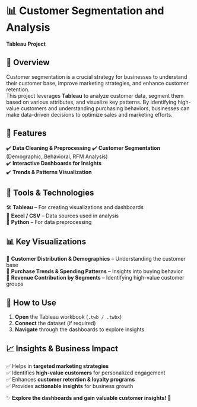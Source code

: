 # 📊 Customer Segmentation and Analysis  
**Tableau Project**  

## 📝 Overview  
Customer segmentation is a crucial strategy for businesses to understand their customer base, improve marketing strategies, and enhance customer retention.  
This project leverages **Tableau** to analyze customer data, segment them based on various attributes, and visualize key patterns. By identifying high-value customers and understanding purchasing behaviors, businesses can make data-driven decisions to optimize sales and marketing efforts.  

## 📌 Features  
✔️ **Data Cleaning & Preprocessing** 
✔️ **Customer Segmentation** (Demographic, Behavioral, RFM Analysis)  
✔️ **Interactive Dashboards for Insights**  
✔️ **Trends & Patterns Visualization**  

## 🔧 Tools & Technologies  
🛠 **Tableau** – For creating visualizations and dashboards  
📂 **Excel / CSV** – Data sources used in analysis  
🐍 **Python** – For data preprocessing 

## 📊 Key Visualizations  
📌 **Customer Distribution & Demographics** – Understanding the customer base  
📌 **Purchase Trends & Spending Patterns** – Insights into buying behavior  
📌 **Revenue Contribution by Segments** – Identifying high-value customer groups  

## 🚀 How to Use  
1. **Open** the Tableau workbook (`.twb / .twbx`)  
2. **Connect** the dataset (if required)  
3. **Navigate** through the dashboards to explore insights  

## 📈 Insights & Business Impact  
✅ Helps in **targeted marketing strategies**  
✅ Identifies **high-value customers** for personalized engagement  
✅ Enhances **customer retention & loyalty programs**  
✅ Provides **actionable insights** for business growth  


✨ **Explore the dashboards and gain valuable customer insights!** 🚀  
